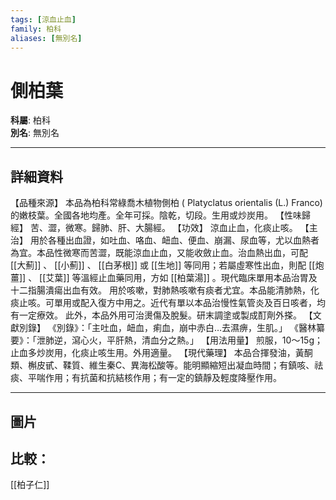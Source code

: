 ```yaml
---
tags: [涼血止血]
family: 柏科
aliases: [無別名]
---
```


# 側柏葉

**科屬**: 柏科  
**別名**: 無別名  

---

## 詳細資料
【品種來源】
本品為柏科常綠喬木植物側柏 (
Platyclatus orientalis
(L.) Franco) 的嫩枝葉。全國各地均產。全年可採。陰乾，切段。生用或炒炭用。
【性味歸經】
苦、澀，微寒。歸肺、肝、大腸經。
【功效】
涼血止血，化痰止咳。
【主治】
用於各種出血證，如吐血、咯血、衄血、便血、崩漏、尿血等，尤以血熱者為宜。本品性微寒而苦澀，既能涼血止血，又能收斂止血。治血熱出血，可配 [[大薊]] 、 [[小薊]] 、 [[白茅根]] 或 [[生地]] 等同用；若屬虛寒性出血，則配 [[炮薑]] 、 [[艾葉]] 等溫經止血藥同用，方如 [[柏葉湯]] 。現代臨床單用本品治胃及十二指腸潰瘍出血有效。
用於咳嗽，對肺熱咳嗽有痰者尤宜。本品能清肺熱，化痰止咳。可單用或配入復方中用之。近代有單以本品治慢性氣管炎及百日咳者，均有一定療效。
此外，本品外用可治燙傷及脫髮。研末調塗或製成酊劑外搽。
【文獻別錄】
《別錄》：「主吐血，衄血，痢血，崩中赤白…去濕痹，生肌。」
《醫林纂要》：「泄肺逆，瀉心火，平肝熱，清血分之熱。」
【用法用量】
煎服，10～15g；止血多炒炭用，化痰止咳生用。外用適量。
【現代藥理】
本品合揮發油，黃酮類、槲皮甙、鞣質、維生秦C、異海松酸等。能明顯縮短出凝血時間；有鎮咳、祛痰、平喘作用；有抗菌和抗結核作用；有一定的鎮靜及輕度降壓作用。

---

## 圖片
## 比較：
[[柏子仁]]
